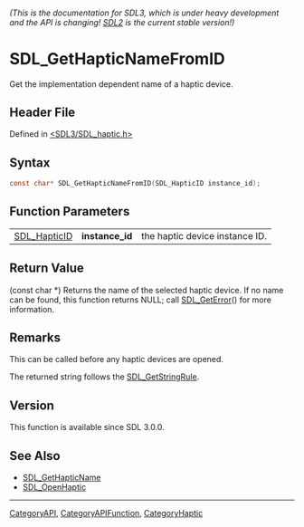 ###### (This is the documentation for SDL3, which is under heavy development and the API is changing! [SDL2](https://wiki.libsdl.org/SDL2/) is the current stable version!)
# SDL_GetHapticNameFromID

Get the implementation dependent name of a haptic device.

## Header File

Defined in [<SDL3/SDL_haptic.h>](https://github.com/libsdl-org/SDL/blob/main/include/SDL3/SDL_haptic.h)

## Syntax

```c
const char* SDL_GetHapticNameFromID(SDL_HapticID instance_id);
```

## Function Parameters

|                              |                 |                                |
| ---------------------------- | --------------- | ------------------------------ |
| [SDL_HapticID](SDL_HapticID) | **instance_id** | the haptic device instance ID. |

## Return Value

(const char *) Returns the name of the selected haptic device. If no name
can be found, this function returns NULL; call
[SDL_GetError](SDL_GetError)() for more information.

## Remarks

This can be called before any haptic devices are opened.

The returned string follows the [SDL_GetStringRule](SDL_GetStringRule).

## Version

This function is available since SDL 3.0.0.

## See Also

- [SDL_GetHapticName](SDL_GetHapticName)
- [SDL_OpenHaptic](SDL_OpenHaptic)

----
[CategoryAPI](CategoryAPI), [CategoryAPIFunction](CategoryAPIFunction), [CategoryHaptic](CategoryHaptic)

